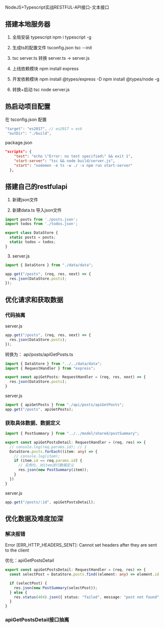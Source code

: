 NodeJS+Typescript实战RESTFUL-API接口-文本接口

## 搭建本地服务器
1. 全局安装 typescript
npm i typescript -g

2. 生成ts的配置文件 tsconfig.json
tsc --init

3. tsc server.ts 转换
server.ts -> server.js

4. 上线依赖模块 
npm install express

5. 开发依赖模块
npm install @types/express -D
npm install @types/node -g

6. 转换+启动
tsc
node server.js


## 热启动项目配置
在 tsconfig.json 配置
```typescript
"target": "es2017", // es2017 = es6
 "outDir": "./build",
```
package.json
```json
"scripts": {
    "test": "echo \"Error: no test specified\" && exit 1",
    "start-server": "tsc && node build/server.js",
    "start": "nodemon -e ts -w ./ -x npm run start-server"
  },
```


## 搭建自己的restfulapi

1. 新建json文件

2. 新建data.ts 导入json文件
```ts
import posts from './posts.json';
import todos from './todos.json';

export class DataStore {
  static posts = posts;
  static todos = todos;
}
```

3. server.js
```ts
import { DataStore } from "./data/data";

app.get("/posts", (req, res, next) => {
  res.json(DataStore.posts);
});
```

## 优化请求和获取数据
### 代码抽离
server.js
```ts
app.get("/posts", (req, res, next) => {
  res.json(DataStore.posts);
});
```

转换为：
api/posts/apiGetPosts.ts
```ts
import { DataStore } from "../../data/data";
import { RequestHandler } from "express";

export const apiGetPosts: RequestHandler = (req, res, next) => {
  res.json(DataStore.posts);
}
```
server.js
```ts
import { apiGetPosts } from "./api/posts/apiGetPosts";
app.get("/posts", apiGetPosts);
```

### 获取具体数据、数据定义
```ts
import { PostSummary } from "../../model/shared/postSummary";

export const apiGetPostsDetail: RequestHandler = (req, res) => {
  // console.log(req.params.id); // 1
  DataStore.posts.forEach((item: any) => {
    // console.log(item);
    if (item.id == req.params.id) {
      // 实例化、对item进行数据定义
      res.json(new PostSummary(item));
    }
  })
}
```

server.js
```ts
app.get("/posts/:id", apiGetPostsDetail);
```


## 优化数据及难度加深
### 解决报错
Error [ERR_HTTP_HEADERS_SENT]: Cannot set headers after they are sent to the client

优化：apiGetPostsDetail
```ts
export const apiGetPostsDetail: RequestHandler = (req, res) => {
  const selectPost = DataStore.posts.find((element: any) => element.id == req.params.id);

  if (selectPost) {
    res.json(new PostSummary(selectPost));
  } else {
    res.status(404).json({ status: "failed", message: "post not found" });
  }
}
```

### apiGetPostsDetail接口抽离